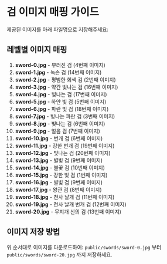 # 검 이미지 매핑 가이드

제공된 이미지를 아래 파일명으로 저장해주세요:

## 레벨별 이미지 매핑

1. **sword-0.jpg** - 부러진 검 (4번째 이미지)
2. **sword-1.jpg** - 녹슨 검 (14번째 이미지)
3. **sword-2.jpg** - 평범한 회색 검 (2번째 이미지)
4. **sword-3.jpg** - 약간 빛나는 검 (16번째 이미지)
5. **sword-4.jpg** - 빛나는 검 (17번째 이미지)
6. **sword-5.jpg** - 하얀 빛 검 (5번째 이미지)
7. **sword-6.jpg** - 파란 빛 검 (18번째 이미지)
8. **sword-7.jpg** - 빛나는 파란 검 (3번째 이미지)
9. **sword-8.jpg** - 빛나는 검 (6번째 이미지)
10. **sword-9.jpg** - 얼음 검 (7번째 이미지)
11. **sword-10.jpg** - 번개 검 (6번째 이미지)
12. **sword-11.jpg** - 강한 번개 검 (19번째 이미지)
13. **sword-12.jpg** - 빛나는 검 (20번째 이미지)
14. **sword-13.jpg** - 별빛 검 (9번째 이미지)
15. **sword-14.jpg** - 불꽃 검 (10번째 이미지)
16. **sword-15.jpg** - 강한 빛 검 (1번째 이미지)
17. **sword-16.jpg** - 별빛 검 (9번째 이미지)
18. **sword-17.jpg** - 왕관 검 (8번째 이미지)
19. **sword-18.jpg** - 천사 날개 검 (11번째 이미지)
20. **sword-19.jpg** - 천사 날개 번개 검 (12번째 이미지)
21. **sword-20.jpg** - 무지개 신의 검 (13번째 이미지)

## 이미지 저장 방법

위 순서대로 이미지를 다운로드하여:
`public/swords/sword-0.jpg` 부터 `public/swords/sword-20.jpg` 까지 저장하세요.


